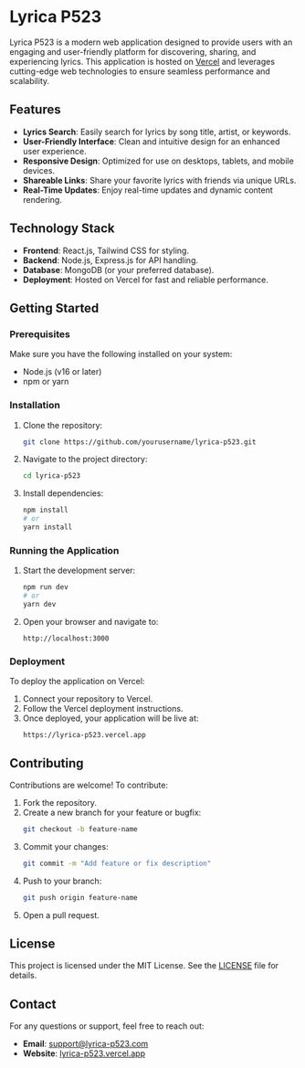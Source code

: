 # Lyrica P523

Lyrica P523 is a modern web application designed to provide users with an engaging and user-friendly platform for discovering, sharing, and experiencing lyrics. This application is hosted on [Vercel](https://vercel.com/) and leverages cutting-edge web technologies to ensure seamless performance and scalability.

## Features

- **Lyrics Search**: Easily search for lyrics by song title, artist, or keywords.
- **User-Friendly Interface**: Clean and intuitive design for an enhanced user experience.
- **Responsive Design**: Optimized for use on desktops, tablets, and mobile devices.
- **Shareable Links**: Share your favorite lyrics with friends via unique URLs.
- **Real-Time Updates**: Enjoy real-time updates and dynamic content rendering.

## Technology Stack

- **Frontend**: React.js, Tailwind CSS for styling.
- **Backend**: Node.js, Express.js for API handling.
- **Database**: MongoDB (or your preferred database).
- **Deployment**: Hosted on Vercel for fast and reliable performance.

## Getting Started

### Prerequisites

Make sure you have the following installed on your system:

- Node.js (v16 or later)
- npm or yarn

### Installation

1. Clone the repository:
   ```bash
   git clone https://github.com/yourusername/lyrica-p523.git
   ```

2. Navigate to the project directory:
   ```bash
   cd lyrica-p523
   ```

3. Install dependencies:
   ```bash
   npm install
   # or
   yarn install
   ```

### Running the Application

1. Start the development server:
   ```bash
   npm run dev
   # or
   yarn dev
   ```

2. Open your browser and navigate to:
   ```
   http://localhost:3000
   ```

### Deployment

To deploy the application on Vercel:

1. Connect your repository to Vercel.
2. Follow the Vercel deployment instructions.
3. Once deployed, your application will be live at:
   ```
   https://lyrica-p523.vercel.app
   ```

## Contributing

Contributions are welcome! To contribute:

1. Fork the repository.
2. Create a new branch for your feature or bugfix:
   ```bash
   git checkout -b feature-name
   ```
3. Commit your changes:
   ```bash
   git commit -m "Add feature or fix description"
   ```
4. Push to your branch:
   ```bash
   git push origin feature-name
   ```
5. Open a pull request.

## License

This project is licensed under the MIT License. See the [LICENSE](LICENSE) file for details.

## Contact

For any questions or support, feel free to reach out:

- **Email**: support@lyrica-p523.com
- **Website**: [lyrica-p523.vercel.app](https://lyrica-p523.vercel.app)

